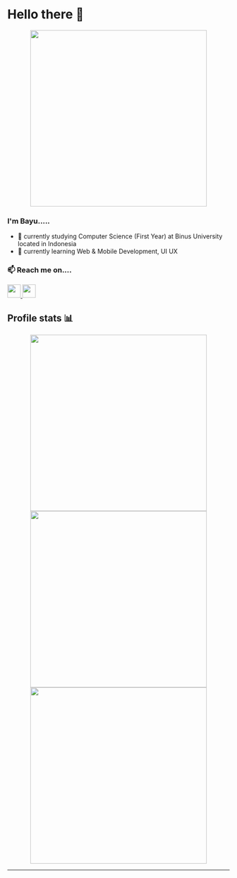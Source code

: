 # Hello there 👋


<p align="center">
  <img width="400" src="https://media.giphy.com/media/12mRllHWXpt4M8/giphy.gif">
</p>

### I'm Bayu.....

- 🔭 currently studying Computer Science (First Year) at Binus University located in Indonesia
- 🌱 currently learning Web & Mobile Development, UI UX

### 📫 Reach me on....

<a href="https://www.linkedin.com/in/bayu-ferdiman">
   <img width=30 src="https://media-exp1.licdn.com/dms/image/C560BAQHaVYd13rRz3A/company-logo_200_200/0/1638831589865?e=2159024400&v=beta&t=dpaLynvZ2NeUb2hNZNXCWDXJ1R-2LkkQ-rMrfhWvNvs"/>
</a>
<a href="https://www.behance.net/bayuferdiman" target="_blank">
    <img width=30 src="https://cdn.worldvectorlogo.com/logos/behance-1.svg"/>
</a>
<!-- - [Linkedin](https://www.linkedin.com/in/bayu-ferdiman), [Behance](https://www.behance.net/bayuferdiman) -->


## Profile stats 📊

<div align="center">
    <img width="400" src="https://github-readme-streak-stats.herokuapp.com/?user=frdmn12&theme=dark">
    <img width="400" src="https://github-readme-stats.vercel.app/api?username=frdmn12&theme=dark">
</div>
<div align="center">
    <img width="400" src="https://github-readme-stats.vercel.app/api/top-langs/?username=frdmn12&layout=compact&theme=dark">
</div>

--------
